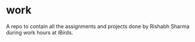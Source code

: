 # work
A repo to contain all the assignments and projects done by Rishabh Sharma during work hours at iBirds.
